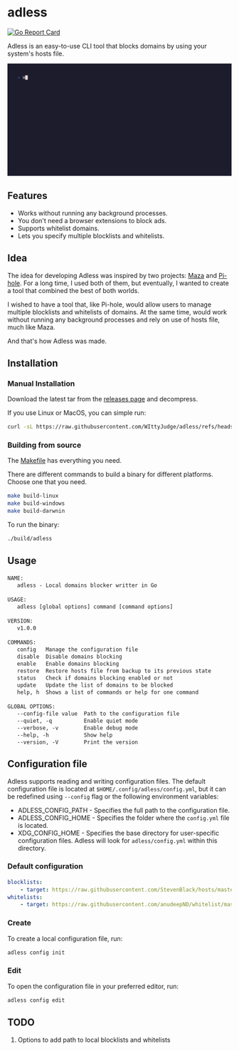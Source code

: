 # adless

[![Go Report Card](https://goreportcard.com/badge/github.com/WIttyJudge/adless)](https://goreportcard.com/report/github.com/WIttyJudge/adless)

Adless is an easy-to-use CLI tool that blocks domains by using your system's hosts file.

![demo](./assets/demo.gif)

## Features

- Works without running any background processes.
- You don't need a browser extensions to block ads.
- Supports whitelist domains.
- Lets you specify multiple blocklists and whitelists.

## Idea

The idea for developing Adless was inspired by two projects: [Maza](https://github.com/tanrax/maza-ad-blocking) and [Pi-hole](https://github.com/pi-hole/pi-hole).
For a long time, I used both of them, but eventually,
I wanted to create a tool that combined the best of both worlds.

I wished to have a tool that, like Pi-hole, would allow users to manage
multiple blocklists and whitelists of domains. At the same time, would work
without running any background processes and rely on use of hosts file, much like Maza.

And that's how Adless was made.

## Installation

### Manual Installation

Download the latest tar from the [releases page](https://github.com/WIttyJudge/adless/releases) and decompress.

If you use Linux or MacOS, you can simple run:

```bash
curl -sL https://raw.githubusercontent.com/WIttyJudge/adless/refs/heads/main/scripts/install.sh | bash
```

### Building from source

The [Makefile](https://github.com/WIttyJudge/adless/blob/main/Makefile) has everything you need.

There are different commands to build a binary for different platforms.
Choose one that you need.

```bash
make build-linux
make build-windows
make build-darwnin
```

To run the binary:

```bash
./build/adless
```

## Usage

```
NAME:
   adless - Local domains blocker writter in Go

USAGE:
   adless [global options] command [command options]

VERSION:
   v1.0.0

COMMANDS:
   config   Manage the configuration file
   disable  Disable domains blocking
   enable   Enable domains blocking
   restore  Restore hosts file from backup to its previous state
   status   Check if domains blocking enabled or not
   update   Update the list of domains to be blocked
   help, h  Shows a list of commands or help for one command

GLOBAL OPTIONS:
   --config-file value  Path to the configuration file
   --quiet, -q          Enable quiet mode
   --verbose, -v        Enable debug mode
   --help, -h           Show help
   --version, -V        Print the version
```

## Configuration file

Adless supports reading and writing configuration files.
The default configuration file is located at `$HOME/.config/adless/config.yml`,
but it can be redefined using `--config` flag or the following environment variables:

- ADLESS_CONFIG_PATH - Specifies the full path to the configuration file.
- ADLESS_CONFIG_HOME - Specifies the folder where the `config.yml` file is located.
- XDG_CONFIG_HOME - Specifies the base directory for user-specific configuration files. Adless will look for `adless/config.yml` within this directory.

### Default configuration

```yaml
blocklists:
    - target: https://raw.githubusercontent.com/StevenBlack/hosts/master/hosts
whitelists:
    - target: https://raw.githubusercontent.com/anudeepND/whitelist/master/domains/whitelist.txt
```

### Create

To create a local configuration file, run:

```bash
adless config init
```

### Edit

To open the configuration file in your preferred editor, run:

```bash
adless config edit
```

## TODO

1. Options to add path to local blocklists and whitelists
